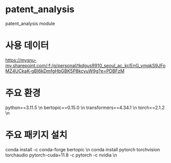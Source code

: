 # patent_analysis
patent_analysis module

# 사용 데이터
https://mysnu-my.sharepoint.com/:f:/g/personal/tkdgus9910_seoul_ac_kr/EnG_ymqkS9JFoMZ4UCkaK-gBI6kDmfgHbGBK5P8kcyuW9g?e=PDBFzM

# 주요 환경
python==3.11.5 \n
bertopic==0.15.0 \n
transformers==4.34.1 \n
torch==2.1.2 \n

# 주요 패키지 설치
conda install -c conda-forge bertopic \n
conda install pytorch torchvision torchaudio pytorch-cuda=11.8 -c pytorch -c nvidia \n
